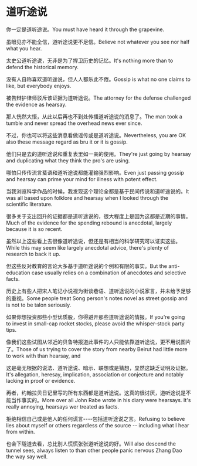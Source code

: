 # 道听途说

<p><span class="chinese">你一定是道听途说。</span><span class="english">You must have heard it through the grapevine.</span></p>

<p><span class="chinese">虽眼见亦不能全信，道听途说更不足信。</span><span class="english">Believe not whatever you see nor half what you hear.</span></p>

<p><span class="chinese">太史公道听途说，无非是为了捍卫历史的记忆。</span><span class="english">It's nothing more than to defend the historical memory.</span></p>

<p><span class="chinese">没有人自称喜欢道听途说，但人人都乐此不倦。</span><span class="english">Gossip is what no one claims to like, but everybody enjoys.</span></p>

<p><span class="chinese">被告辩护律师驳斥该证据为道听途说。</span><span class="english">The attorney for the defense challenged the evidence as hearsay.</span></p>

<p><span class="chinese">那人恍然大悟，从此以后再也不到处传播道听途说的消息了。</span><span class="english">The man took a tumble and never spread the overhead news ever since.</span></p>

<p><span class="chinese">不过，你也可以将这些消息看做谣传或是道听途说。</span><span class="english">Nevertheless, you are OK also these message regard as bru it or it is gossip.</span></p>

<p><span class="chinese">他们只是去的道听途说和重复表里如一亲的使用。</span><span class="english">They're just going by hearsay and duplicating what they think the pro's are using.</span></p>

<p><span class="chinese">哪怕只传传流言蜚语和道听途说都能灌输强烈影响。</span><span class="english">Even just passing gossip and hearsay can prime your mind for illness with potent effect.</span></p>

<p><span class="chinese">当我浏览科学作品的时候，我发现这个理论全都是基于民间传说和道听途说的。</span><span class="english">It was all based upon folklore and hearsay when I looked through the scientific literature.</span></p>

<p><span class="chinese">很多关于支出回升的证据都是道听途说的，很大程度上是因为这都是近期的事情。</span><span class="english">Much of the evidence for the spending rebound is anecdotal, largely because it is so recent.</span></p>

<p><span class="chinese">虽然以上这些看上去很像道听途说，但还是有相当的科学研究可以证实这些。</span><span class="english">While this may seem like largely anecdotal advice, there's plenty of research to back it up.</span></p>

<p><span class="chinese">但这些反对教育的言论大多基于道听途说的个例和有限的事实。</span><span class="english">But the anti-education case usually relies on a combination of anecdotes and selective facts.</span></p>

<p><span class="chinese">历史上有些人把宋人笔记小说视为街谈巷语、道听途说的小说家言，并未给予足够的重视。</span><span class="english">Some people treat Song person's notes novel as street gossip and is not to be talon seriously.</span></p>

<p><span class="chinese">如果你想投资那些小型优质股，你得避开那些道听途说的情报。</span><span class="english">If you're going to invest in small-cap rocket stocks, please avoid the whisper-stock party tips.</span></p>

<p><span class="chinese">像我们这些试图从邻近的贝鲁特报道此事件的人只能依靠道听途说，更不用说图片了。</span><span class="english">Those of us trying to cover the story from nearby Beirut had little more to work with than hearsay, and</span></p>

<p><span class="chinese">这是毫无根据的说法、道听途说、暗示、联想或是猜想，显然这缺乏证明及证据。</span><span class="english">It's allegation, heresay, implication, association or conjecture and notably lacking in proof or evidence.</span></p>

<p><span class="chinese">再者，约翰拉贝日记里写的所有东西都是道听途说。这真的很讨厌，道听途说是不能当作事实的。</span><span class="english">More over all John Rabe wrote in his diary were hearsays. It's really annoying, hearsays wer treated as facts.</span></p>

<p><span class="chinese">拒绝相信自己或是他人的任何谎言----包括道听途说之言。</span><span class="english">Refusing to believe lies about myself or others regardless of the source -- including what I hear from within.</span></p>

<p><span class="chinese">也会下隧道去看，总比别人慌慌张张道听途说的好。</span><span class="english">Will also descend the tunnel sees, always listen to than other people panic nervous Zhang Dao the way say well.</span></p>

